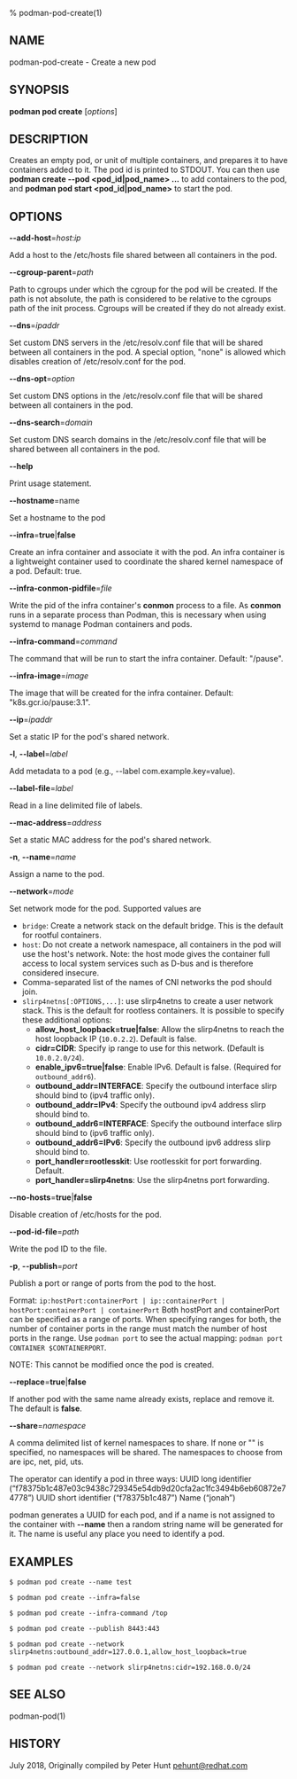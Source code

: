% podman-pod-create(1)

## NAME
podman\-pod\-create - Create a new pod

## SYNOPSIS
**podman pod create** [*options*]

## DESCRIPTION

Creates an empty pod, or unit of multiple containers, and prepares it to have
containers added to it. The pod id is printed to STDOUT. You can then use
**podman create --pod \<pod_id|pod_name\> ...** to add containers to the pod, and
**podman pod start \<pod_id|pod_name\>** to start the pod.

## OPTIONS

**--add-host**=_host_:_ip_

Add a host to the /etc/hosts file shared between all containers in the pod.

**--cgroup-parent**=*path*

Path to cgroups under which the cgroup for the pod will be created. If the path is not absolute, the path is considered to be relative to the cgroups path of the init process. Cgroups will be created if they do not already exist.

**--dns**=*ipaddr*

Set custom DNS servers in the /etc/resolv.conf file that will be shared between all containers in the pod. A special option, "none" is allowed which disables creation of /etc/resolv.conf for the pod.

**--dns-opt**=*option*

Set custom DNS options in the /etc/resolv.conf file that will be shared between all containers in the pod.

**--dns-search**=*domain*

Set custom DNS search domains in the /etc/resolv.conf file that will be shared between all containers in the pod.

**--help**

Print usage statement.

**--hostname**=name

Set a hostname to the pod

**--infra**=**true**|**false**

Create an infra container and associate it with the pod. An infra container is a lightweight container used to coordinate the shared kernel namespace of a pod. Default: true.

**--infra-conmon-pidfile**=*file*

Write the pid of the infra container's **conmon** process to a file. As **conmon** runs in a separate process than Podman, this is necessary when using systemd to manage Podman containers and pods.

**--infra-command**=*command*

The command that will be run to start the infra container. Default: "/pause".

**--infra-image**=*image*

The image that will be created for the infra container. Default: "k8s.gcr.io/pause:3.1".

**--ip**=*ipaddr*

Set a static IP for the pod's shared network.

**-l**, **--label**=*label*

Add metadata to a pod (e.g., --label com.example.key=value).

**--label-file**=*label*

Read in a line delimited file of labels.

**--mac-address**=*address*

Set a static MAC address for the pod's shared network.

**-n**, **--name**=*name*

Assign a name to the pod.

**--network**=*mode*

Set network mode for the pod. Supported values are
- `bridge`: Create a network stack on the default bridge. This is the default for rootful containers.
- `host`: Do not create a network namespace, all containers in the pod will use the host's network. Note: the host mode gives the container full access to local system services such as D-bus and is therefore considered insecure.
- Comma-separated list of the names of CNI networks the pod should join.
- `slirp4netns[:OPTIONS,...]`: use slirp4netns to create a user network stack.  This is the default for rootless containers.  It is possible to specify these additional options:
  - **allow_host_loopback=true|false**: Allow the slirp4netns to reach the host loopback IP (`10.0.2.2`). Default is false.
  - **cidr=CIDR**: Specify ip range to use for this network. (Default is `10.0.2.0/24`).
  - **enable_ipv6=true|false**: Enable IPv6. Default is false. (Required for `outbound_addr6`).
  - **outbound_addr=INTERFACE**: Specify the outbound interface slirp should bind to (ipv4 traffic only).
  - **outbound_addr=IPv4**: Specify the outbound ipv4 address slirp should bind to.
  - **outbound_addr6=INTERFACE**: Specify the outbound interface slirp should bind to (ipv6 traffic only).
  - **outbound_addr6=IPv6**: Specify the outbound ipv6 address slirp should bind to.
  - **port_handler=rootlesskit**: Use rootlesskit for port forwarding. Default.
  - **port_handler=slirp4netns**: Use the slirp4netns port forwarding.

**--no-hosts**=**true**|**false**

Disable creation of /etc/hosts for the pod.

**--pod-id-file**=*path*

Write the pod ID to the file.

**-p**, **--publish**=*port*

Publish a port or range of ports from the pod to the host.

Format: `ip:hostPort:containerPort | ip::containerPort | hostPort:containerPort | containerPort`
Both hostPort and containerPort can be specified as a range of ports.
When specifying ranges for both, the number of container ports in the range must match the number of host ports in the range.
Use `podman port` to see the actual mapping: `podman port CONTAINER $CONTAINERPORT`.

NOTE: This cannot be modified once the pod is created.

**--replace**=**true**|**false**

If another pod with the same name already exists, replace and remove it.  The default is **false**.

**--share**=*namespace*

A comma delimited list of kernel namespaces to share. If none or "" is specified, no namespaces will be shared. The namespaces to choose from are ipc, net, pid, uts.

The operator can identify a pod in three ways:
UUID long identifier (“f78375b1c487e03c9438c729345e54db9d20cfa2ac1fc3494b6eb60872e74778”)
UUID short identifier (“f78375b1c487”)
Name (“jonah”)

podman generates a UUID for each pod, and if a name is not assigned
to the container with **--name** then a random string name will be generated
for it. The name is useful any place you need to identify a pod.

## EXAMPLES

```
$ podman pod create --name test

$ podman pod create --infra=false

$ podman pod create --infra-command /top

$ podman pod create --publish 8443:443

$ podman pod create --network slirp4netns:outbound_addr=127.0.0.1,allow_host_loopback=true

$ podman pod create --network slirp4netns:cidr=192.168.0.0/24
```

## SEE ALSO
podman-pod(1)

## HISTORY
July 2018, Originally compiled by Peter Hunt <pehunt@redhat.com>
